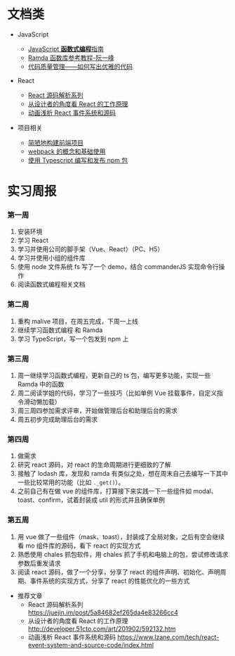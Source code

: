 # 文档类

* JavaScript
  * [JavaScript **函数式编程**指南](https://llh911001.gitbooks.io/mostly-adequate-guide-chinese/content/)
  * [Ramda 函数库参考教程-阮一峰](http://www.ruanyifeng.com/blog/2017/03/ramda.html)
  * [代码质量管理——如何写出优雅的代码](https://juejin.im/post/5a93fb7a6fb9a0635e3d047b#heading-1)

* React 
  * [React 源码解析系列](https://juejin.im/post/5a84682ef265da4e83266cc4)
  * [从设计者的角度看 React 的工作原理](http://developer.51cto.com/art/201902/592132.htm)
  * [动画浅析 React 事件系统和源码](https://www.lzane.com/tech/react-event-system-and-source-code/index.html)
  
* 项目相关  
  * [简陋地构建前端项目](https://juejin.im/post/59a7ef006fb9a0249a414486)
  * [webpack 的概念和基础使用](https://juejin.im/book/5a6abad5518825733c144469/section/5a6abad5518825732e2f8546)
  * [使用 Typescript 编写和发布 npm 包](https://www.jianshu.com/p/8fa2c50720e4)



# 实习周报

### 第一周
1. 安装环境
2. 学习 React
3. 学习并使用公司的脚手架（Vue、React）（PC、H5）
4. 学习并使用小组的组件库
5. 使用 node 文件系统 fs 写了一个 demo，结合 commanderJS 实现命令行操作
6. 阅读函数式编程相关文档

### 第二周
1. 重构 malive 项目，在周五完成，下周一上线
2. 继续学习函数式编程 和 Ramda
3. 学习 TypeScript，写一个包发到 npm 上

### 第三周
1. 周一继续学习函数式编程，更新自己的 ts 包，编写更多功能，实现一些 Ramda 中的函数
2. 周二阅读学姐的代码，学习了一些技巧（比如单例 Vue 挂载事件，自定义指令滑动懒加载）
3. 周三周四参加需求评审，开始做管理后台和助理后台的需求
4. 周五初步完成助理后台的需求

### 第四周
1. 做需求
2. 研究 react 源码，对 react 的生命周期进行更细致的了解
3. 接触了 lodash 库，发现和 ramda 有类似之处，想在周末自己去编写一下其中一些比较常用的功能（比如 `._get()`）。
4. 之前自己有在做 vue 的组件库，打算接下来实践一下一些组件如 modal、toast、confirm，试着封装成 util 的形式并且确保单例

### 第五周
1. 用 vue 做了一些组件（mask、toast），封装成了全局对象，之后有空会继续看 mo 组件库的源码，看下 react 的实现方式
2. 熟悉使用 chales 抓包软件，用 chales 抓了手机和电脑上的包，尝试修改请求参数后重发请求
3. 阅读 react 源码，做了一个分享，分享了 react 的组件声明、初始化、声明周期、事件系统的实现方式，分享了 react 的性能优化的一些方式
* 推荐文章
  * React 源码解析系列  https://juejin.im/post/5a84682ef265da4e83266cc4
  * 从设计者的角度看 React 的工作原理 http://developer.51cto.com/art/201902/592132.htm 
  * 动画浅析 React 事件系统和源码 https://www.lzane.com/tech/react-event-system-and-source-code/index.html
